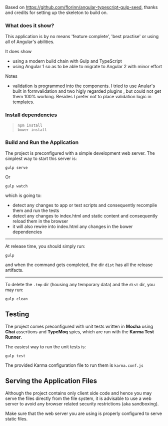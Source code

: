 
Based on https://github.com/florinn/angular-typescript-gulp-seed, thanks and credits for setting up the skeleton to build on.

### What does it show?

This application is by no means 'feature complete', 'best practise' or using all of Angular's abilities.

It does show
 * using a modern build chain with Gulp and TypeScript
 * using Angular 1 so as to be able to migrate to Angular 2 with minor effort

Notes
 * validation is programmed into the components. I tried to use Anular's built in formvalidation and two higly regarded plugins
  , but could not get them 100% working. Besides I prefer not to place validation logic in templates.


### Install dependencies

> ``` 
> npm install
> bower install
> ```

### Build and Run the Application

The project is preconfigured with a simple development web server. The simplest way to start this server is:

```
gulp serve
```

Or

```
gulp watch
```

which is going to:

* detect any changes to app or test scripts and consequently recompile them and run the tests
* detect any changes to index.html and static content and consequently reload them in the browser
* it will also rewire into index.html any changes in the bower dependencies

----------

At release time, you should simply run:

```
gulp
```

and when the command gets completed, the dir `dist` has all the release artifacts.

----------

To delete the `.tmp` dir (housing any temporary data) and the `dist` dir, you may run:

```
gulp clean
```


Testing
-------------

The project comes preconfigured with unit tests written in **Mocha** using **Chai** assertions and **TypeMoq** spies, which are run with the **Karma Test Runner**.

The easiest way to run the unit tests is:

```
gulp test
```

The provided Karma configuration file to run them is `karma.conf.js`


Serving the Application Files
-------------

Although the project contains only client side code and hence you may serve the files directly from the file system, it is advisable to use a web server to avoid any browser related security restrictions (aka sandboxing).

Make sure that the web server you are using is properly configured to serve static files.


